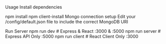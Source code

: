 
Usage
Install dependencies

npm install
npm client-install
Mongo connection setup
Edit your /config/default.json file to include the correct MongoDB URI

Run Server
npm run dev     # Express & React :3000 & :5000
npm run server  # Express API Only :5000
npm run client  # React Client Only :3000